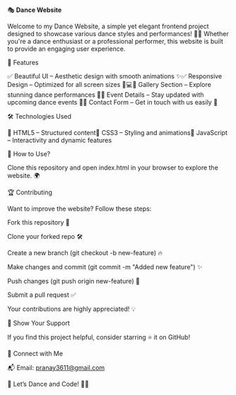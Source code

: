🎭 **Dance Website**



Welcome to my Dance Website, a simple yet elegant frontend project designed to showcase various dance styles and performances! 💃🕺 Whether you're a dance enthusiast or a professional performer, this website is built to provide an engaging user experience.

🎨 Features

✅ Beautiful UI – Aesthetic design with smooth animations ✨✅ Responsive Design – Optimized for all screen sizes 📱💻✅ Gallery Section – Explore stunning dance performances 📸✅ Event Details – Stay updated with upcoming dance events 📅✅ Contact Form – Get in touch with us easily 📩

🛠 Technologies Used

🔹 HTML5 – Structured content🔹 CSS3 – Styling and animations🔹 JavaScript – Interactivity and dynamic features

🚀 How to Use?

Clone this repository and open index.html in your browser to explore the website. 🌍


🏆 Contributing

Want to improve the website? Follow these steps:

Fork this repository 🍴

Clone your forked repo 🛠

Create a new branch (git checkout -b new-feature) 🔥

Make changes and commit (git commit -m "Added new feature") ✨

Push changes (git push origin new-feature) 🚀

Submit a pull request ✅

Your contributions are highly appreciated! 💡

🌟 Show Your Support

If you find this project helpful, consider starring ⭐ it on GitHub!

 

🔗 Connect with Me

📬 Email: pranay3611@gmail.com

💃 Let’s Dance and Code! 🕺🔥

